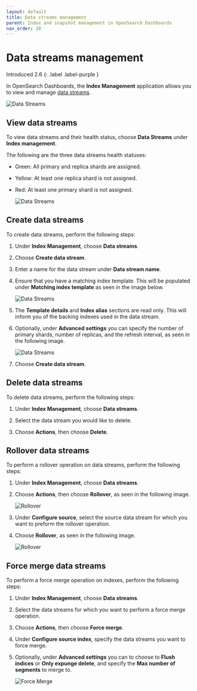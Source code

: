 ```yaml
---
layout: default
title: Data streams management
parent: Index and snapshot management in OpenSearch Dashboards
nav_order: 20
---
```


# Data streams management
Introduced 2.6
{: .label .label-purple }

In OpenSearch Dashboards, the **Index Management** application allows you to view and manage [data streams]({{site.url}}{{site.baseurl}}/opensearch/data-streams/).

![Data Streams]({{site.url}}{{site.baseurl}}/images/admin-ui-index/datastreams1.png)

## View data streams

To view data streams and their health status, choose **Data Streams** under **Index management**.

The following are the three data streams health statuses:

- Green: All primary and replica shards are assigned.
- Yellow: At least one replica shard is not assigned.
- Red: At least one primary shard is not assigned.

    ![Data Streams]({{site.url}}{{site.baseurl}}/images/admin-ui-index/datastreams5.png)

## Create data streams

To create data streams, perform the following steps:

1. Under **Index Management**, choose **Data streams**.

1. Choose **Create data stream**.

1. Enter a name for the data stream under **Data stream name**.

1. Ensure that you have a matching index template. This will be populated under **Matching index template** as seen in the image below.

    ![Data Streams]({{site.url}}{{site.baseurl}}/images/admin-ui-index/datastreams3.png)

1. The **Template details** and **Index alias** sections are read only. This will inform you of the backing indexes used in the data stream.

1. Optionally, under **Advanced settings** you can specify the number of primary shards, number of replicas, and the refresh interval, as seen in the following image.

    ![Data Streams]({{site.url}}{{site.baseurl}}/images/admin-ui-index/datastreams4.png)

1. Choose **Create data stream**.

## Delete data streams

To delete data streams, perform the following steps:

1. Under **Index Management**, choose **Data streams**.

1. Select the data stream you would like to delete.

1. Choose **Actions**, then choose **Delete**.

## Rollover data streams

To perform a rollover operation on data streams, perform the following steps:

1. Under **Index Management**, choose **Data streams**.

1. Choose **Actions**, then choose **Rollover**, as seen in the following image.

    ![Rollover]({{site.url}}{{site.baseurl}}/images/admin-ui-index/rollover1.png)

1. Under **Configure source**, select the source data stream for which you want to preform the rollover operation.

1. Choose **Rollover**, as seen in the following image.

    ![Rollover]({{site.url}}{{site.baseurl}}/images/admin-ui-index/rollover3.png)

## Force merge data streams

To perform a force merge operation on indexes, perform the following steps:

1. Under **Index Management**, choose **Data streams**.

1. Select the data streams for which you want to perform a force merge operation.

1. Choose **Actions**, then choose **Force merge**.

1. Under **Configure source index**, specify the data streams you want to force merge.

1. Optionally, under **Advanced settings** you can to choose to **Flush indices** or **Only expunge delete**, and specify the **Max number of segments** to merge to.

    ![Force Merge]({{site.url}}{{site.baseurl}}/images/admin-ui-index/forcemerge2.png)
